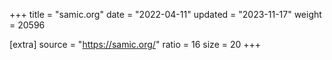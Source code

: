 +++
title = "samic.org"
date = "2022-04-11"
updated = "2023-11-17"
weight = 20596

[extra]
source = "https://samic.org/"
ratio = 16
size = 20
+++
